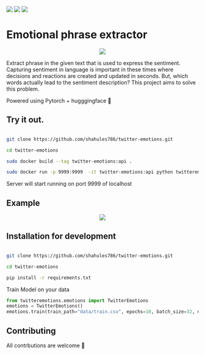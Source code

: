 [![](https://img.shields.io/github/issues/shahules786/twitter-emotions)]()
[![](https://img.shields.io/github/license/shahules786/twitter-emotions)]()
[![](https://img.shields.io/github/stars/shahules786/twitter-emotions)]()


# Emotional phrase extractor


<p align="center">
  <img src="https://user-images.githubusercontent.com/25312635/118586138-d4adf300-b7b7-11eb-9dcd-99b9cf9d4236.png" />
</p>


Extract phrase in the given text that is used to express the sentiment. Capturing sentiment in language is important in these times where decisions and reactions are created and updated in seconds. But, which words actually lead to the sentiment description? This project aims to solve this problem.

Powered using Pytorch + hugggingface 🤗

## Try it out.


```bash

git clone https://github.com/shahules786/twitter-emotions.git

cd twitter-emotions

sudo docker build --tag twitter-emotions:api .

sudo docker run -p 9999:9999  -it twitter-emotions:api python twitteremotions/app.py


```

Server will start running on port 9999 of localhost


## Example



<p align="center">
  <img src="https://user-images.githubusercontent.com/25312635/119235209-fa881e80-bb4e-11eb-8a2a-8d7ff4b5f439.gif" />
</p>



## Installation for development

```bash

git clone https://github.com/shahules786/twitter-emotions.git

cd twitter-emotions

pip install -r requirements.txt

```

Train Model on your data

```python
from twitteremotions.emotions import TwitterEmotions
emotions = TwitterEmotions()
emotions.train(train_path="data/train.csv", epochs=10, batch_size=32, max_len=168, test_size=0.25)
```

## Contributing
All contrbutions are welcome 👋






